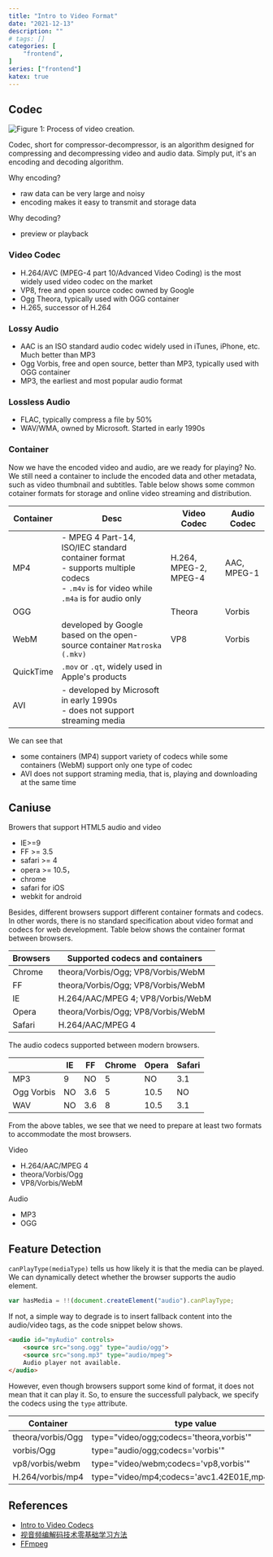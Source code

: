 ```yaml
---
title: "Intro to Video Format"
date: "2021-12-13"
description: ""
# tags: []
categories: [
    "frontend",
]
series: ["frontend"]
katex: true
---
```




## Codec



![](/blog/post/images/codec.png "Figure 1: Process of video creation.")



Codec, short for compressor-decompressor, is an algorithm designed for compressing and decompressing video and audio data. Simply put, it's an encoding and decoding algorithm. 

Why encoding? 

- raw data can be very large and noisy
- encoding makes it easy to transmit and storage data

Why decoding?

- preview or playback

### Video Codec

- H.264/AVC (MPEG-4 part 10/Advanced Video Coding) is the most widely used video codec on the market
- VP8, free and open source codec owned by Google
- Ogg Theora, typically used with OGG container
- H.265, successor of H.264



### Lossy Audio 

- AAC is an ISO standard audio codec widely used in iTunes, iPhone, etc. Much better than MP3
- Ogg Vorbis, free and open source, better than MP3, typically used with OGG container
- MP3, the earliest and most popular audio format



### Lossless Audio

- FLAC, typically compress a file by 50%
- WAV/WMA, owned by Microsoft. Started in early 1990s



### Container

Now we have the encoded video and audio, are we ready for playing? No. We still need a container to include the encoded data and other metadata, such as video thumbnail and subtitles. Table below shows some common cotainer formats for storage and online video streaming and distribution.



| Container | Desc                                                         | Video Codec           | Audio Codec |
| --------- | ------------------------------------------------------------ | --------------------- | ----------- |
| MP4       | - MPEG 4 Part-14, ISO/IEC standard container format<br />- supports multiple codecs<br />- `.m4v` is for video while `.m4a` is for audio only | H.264, MPEG-2, MPEG-4 | AAC, MPEG-1 |
| OGG       |                                                              | Theora                | Vorbis      |
| WebM      | developed by Google based on the open-source container `Matroska (.mkv)` | VP8                   | Vorbis      |
| QuickTime | `.mov` or `.qt`, widely used in Apple's products             |                       |             |
| AVI       | - developed by Microsoft in early 1990s<br />- does not support streaming media |                       |             |



We can see that 

- some containers (MP4) support variety of codecs while some containers (WebM) support only one type of codec
- AVI does not support straming media, that is, playing and downloading at the same time



## Caniuse

Browers that support HTML5 audio and video 

- IE>=9
- FF >= 3.5
- safari >= 4
- opera >= 10.5，
- chrome
- safari for iOS
- webkit for android



Besides, different browsers support different container formats and codecs. In other words, there is no standard specification about video format and codecs for web development. Table below shows the container format between browsers.

| Browsers | Supported codecs and containers      |
| -------- | ------------------------------------ |
| Chrome   | theora/Vorbis/Ogg;   VP8/Vorbis/WebM |
| FF       | theora/Vorbis/Ogg;   VP8/Vorbis/WebM |
| IE       | H.264/AAC/MPEG 4;  VP8/Vorbis/WebM   |
| Opera    | theora/Vorbis/Ogg;   VP8/Vorbis/WebM |
| Safari   | H.264/AAC/MPEG 4                     |

The audio codecs supported between modern browsers.

|            | IE   | FF   | Chrome | Opera | Safari |
| ---------- | ---- | ---- | ------ | ----- | ------ |
| MP3        | 9    | NO   | 5      | NO    | 3.1    |
| Ogg Vorbis | NO   | 3.6  | 5      | 10.5  | NO     |
| WAV        | NO   | 3.6  | 8      | 10.5  | 3.1    |

From the above tables, we see that we need to prepare at least two formats to accommodate the most browsers.

Video 

- H.264/AAC/MPEG 4
- theora/Vorbis/Ogg
- VP8/Vorbis/WebM

Audio

- MP3
- OGG



## Feature Detection



`canPlayType(mediaType)` tells us how likely it is that the media can be played. We can dynamically detect whether the browser supports the audio element.



```js
var hasMedia = !!(document.createElement("audio").canPlayType;
```



If not, a simple way to degrade is to insert fallback content into the audio/video tags, as the code snippet below shows.



```html
<audio id="myAudio" controls>
    <source src="song.ogg" type="audio/ogg">
    <source src="song.mp3" type="audio/mpeg">
    Audio player not available.
</audio>
```



However, even though browsers support some kind of format, it does not mean that it can play it. So, to ensure the successfull palyback, we specify the codecs using the `type` attribute.



| Container         | type value                                      |
| ----------------- | ----------------------------------------------- |
| theora/vorbis/Ogg | type="video/ogg;codecs='theora,vorbis'"         |
| vorbis/Ogg        | type="audio/ogg;codecs='vorbis'"                |
| vp8/vorbis/webm   | type="video/webm;codecs='vp8,vorbis'"           |
| H.264/vorbis/mp4  | type="video/mp4;codecs='avc1.42E01E,mp4a.40.2'" |



## References

- [Intro to Video Codecs](http://xahlee.info/comp/streaming_video_notes.html)
- [视音频编解码技术零基础学习方法](https://blog.csdn.net/leixiaohua1020/article/details/18893769)
- [FFmpeg](http://www.ffmpeg.org/)

